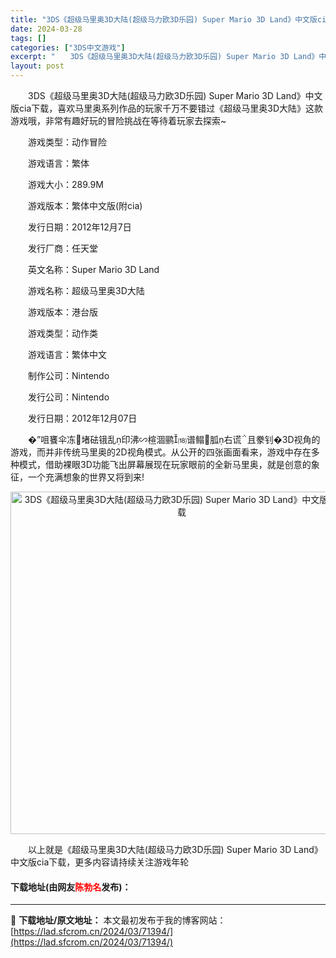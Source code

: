 ```yaml
---
title: "3DS《超级马里奥3D大陆(超级马力欧3D乐园) Super Mario 3D Land》中文版cia下载"
date: 2024-03-28
tags: []
categories: ["3DS中文游戏"]
excerpt: "　　3DS《超级马里奥3D大陆(超级马力欧3D乐园) Super Mario 3D Land》中文版cia下载，喜欢马里奥系列作品的玩家千万不要错过《超级马里奥3D大陆》这款游戏哦，非常有趣好玩的冒险挑战在等待着玩家去探索~ 　　游戏类型：动作冒险 　　游戏语言：繁体 　　游戏大小：289.9M 　&hellip;"
layout: post
---
```


 <p>　　3DS《超级马里奥3D大陆(超级马力欧3D乐园) Super Mario 3D Land》中文版cia下载，喜欢马里奥系列作品的玩家千万不要错过《超级马里奥3D大陆》这款游戏哦，非常有趣好玩的冒险挑战在等待着玩家去探索~</p> <p>　　游戏类型：动作冒险</p> <p>　　游戏语言：繁体</p> <p>　　游戏大小：289.9M</p> <p>　　游戏版本：繁体中文版(附cia)</p> <p>　　发行日期：2012年12月7日</p> <p>　　发行厂商：任天堂</p> <p>　　英文名称：Super Mario 3D Land</p> <p>　　游戏名称：超级马里奥3D大陆</p> <p>　　游戏版本：港台版</p> <p>　　游戏类型：动作类</p> <p>　　游戏语言：繁体中文</p> <p>　　制作公司：Nintendo</p> <p>　　发行公司：Nintendo</p> <p>　　发行日期：2012年12月07日</p> <p>　　�&rdquo;咀饔伞冻堵砝锇乱印沸∽楦涸鹂⒅谱鳎胍右谎且豢钊�3D视角的游戏，而并非传统马里奥的2D视角模式。从公开的四张画面看来，游戏中存在多种模式，借助裸眼3D功能飞出屏幕展现在玩家眼前的全新马里奥，就是创意的象征，一个充满想象的世界又将到来!</p> <p align="center"><img align="" border="0" src="https://lad.sfcrom.cn/wp-content/uploads/2024/03/20240328_66054ad751ba6.jpg" width="548" alt="3DS《超级马里奥3D大陆(超级马力欧3D乐园) Super Mario 3D Land》中文版cia下载" /></p> <p>　　以上就是《超级马里奥3D大陆(超级马力欧3D乐园) Super Mario 3D Land》中文版cia下载，更多内容请持续关注游戏年轮</p> <p><h4>下载地址(由网友<font color="red">陈勃名</font>发布)：</h4></p> 

---
📖 **下载地址/原文地址：** 本文最初发布于我的博客网站：[https://lad.sfcrom.cn/2024/03/71394/](https://lad.sfcrom.cn/2024/03/71394/)
